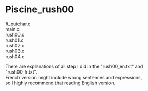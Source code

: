 # Piscine_rush00

ft_putchar.c\
main.c\
rush00.c\
rush01.c\
rush02.c\
rush03.c\
rush04.c

There are explanations of all step I did in the "rush00_en.txt" and "rush00_fr.txt".\
French version might include wrong sentences and expressions,\
so I highly recommend that reading English version.
